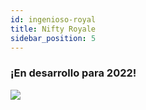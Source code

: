 ```yaml
---
id: ingenioso-royal
title: Nifty Royale
sidebar_position: 5
---
```


### ¡En desarrollo para 2022!

![](/img/niftyroyale_v01.png)
